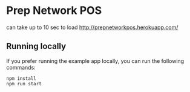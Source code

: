 # Prep Network POS

can take up to 10 sec to load
http://prepnetworkpos.herokuapp.com/

## Running locally

If you prefer running the example app locally, you can run the following commands:
```
npm install
npm run start
```

